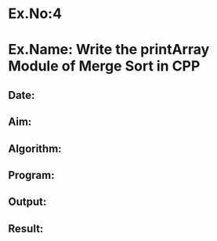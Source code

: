 # Ex.No:4

# Ex.Name: Write the printArray Module of Merge Sort in CPP

## Date:

## Aim:


## Algorithm:





## Program:



## Output:



## Result:


